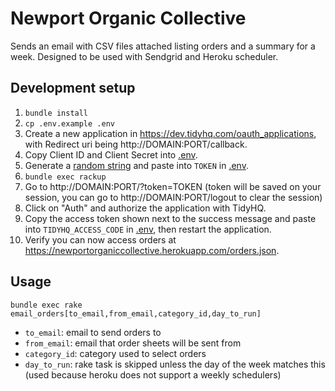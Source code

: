 # Newport Organic Collective

Sends an email with CSV files attached listing orders and a summary for a week. Designed to be used with Sendgrid and Heroku scheduler.

## Development setup

1. `bundle install`
1. `cp .env.example .env`
1. Create a new application in https://dev.tidyhq.com/oauth_applications, with Redirect uri being http://DOMAIN:PORT/callback.
1. Copy Client ID and Client Secret into [.env](https://github.com/fbvilela/noc/blob/master/.env.example).
1. Generate a [random string](https://stackoverflow.com/questions/88311/how-to-generate-a-random-string-in-ruby) and paste into `TOKEN` in [.env](https://github.com/fbvilela/noc/blob/master/.env.example).
1. `bundle exec rackup`
1. Go to http://DOMAIN:PORT/?token=TOKEN (token will be saved on your session, you can go to http://DOMAIN:PORT/logout to clear the session)
1. Click on "Auth" and authorize the application with TidyHQ.
1. Copy the access token shown next to the success message and paste into `TIDYHQ_ACCESS_CODE` in [.env](https://github.com/fbvilela/noc/blob/master/.env.example), then restart the application.
1. Verify you can now access orders at https://newportorganiccollective.herokuapp.com/orders.json.

## Usage

```
bundle exec rake email_orders[to_email,from_email,category_id,day_to_run]
```

- `to_email`: email to send orders to
- `from_email`: email that order sheets will be sent from
- `category_id`: category used to select orders
- `day_to_run`: rake task is skipped unless the day of the week matches this (used because heroku does not support a weekly schedulers)
